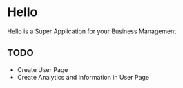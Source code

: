 # Hello
Hello is a Super Application for your Business Management

## TODO
* Create User Page
* Create Analytics and Information in User Page
